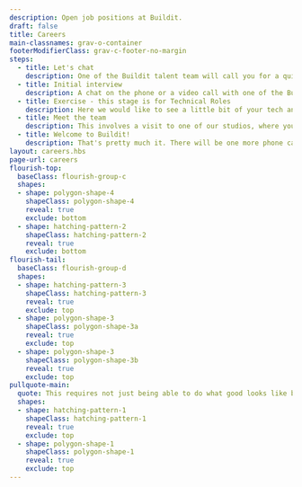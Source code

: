 ```yaml
---
description: Open job positions at Buildit.
draft: false
title: Careers
main-classnames: grav-o-container
footerModifierClass: grav-c-footer-no-margin
steps:
  - title: Let's chat
    description: One of the Buildit talent team will call you for a quick chat to find out a little bit about you. For some roles we would ask you to complete an exercise after but we will let you know at this stage for sure!
  - title: Initial interview
    description: A chat on the phone or a video call with one of the Buildit studio team, where we talk a bit about us and how your experiences can help us. For some roles we would invite you to the Studio to meet face to face, we would also welcome you at the studio if this would be your preference.
  - title: Exercise - this stage is for Technical Roles
    description: Here we would like to see a little bit of your tech and coding skills. We will send you the details for the exercise, so that you can show us some awesome code. Your solution will be used in the next stage to build upon during a pairing session with a couple of our engineers.
  - title: Meet the team
    description: This involves a visit to one of our studios, where you get to meet a few of the team if haven't done so in the process. We'll get to talk in more detail about what we do, your experiences and ambitions. If you are an Engineer we will also spend a bit of time talking about your tech submission and we will pair program building a few more features.
  - title: Welcome to Buildit!
    description: That's pretty much it. There will be one more phone call to confirm transfer details with you, and possible start dates.
layout: careers.hbs
page-url: careers
flourish-top:
  baseClass: flourish-group-c
  shapes:
  - shape: polygon-shape-4
    shapeClass: polygon-shape-4
    reveal: true
    exclude: bottom
  - shape: hatching-pattern-2
    shapeClass: hatching-pattern-2
    reveal: true
    exclude: bottom
flourish-tail:
  baseClass: flourish-group-d
  shapes:
  - shape: hatching-pattern-3
    shapeClass: hatching-pattern-3
    reveal: true
    exclude: top
  - shape: polygon-shape-3
    shapeClass: polygon-shape-3a
    reveal: true
    exclude: top
  - shape: polygon-shape-3
    shapeClass: polygon-shape-3b
    reveal: true
    exclude: top
pullquote-main: 
  quote: This requires not just being able to do what good looks like but to stand in the middle of something not good and influence the outcome incrementally day to day to make it better
  shapes:
  - shape: hatching-pattern-1
    shapeClass: hatching-pattern-1
    reveal: true
    exclude: top
  - shape: polygon-shape-1
    shapeClass: polygon-shape-1
    reveal: true
    exclude: top
---
```



